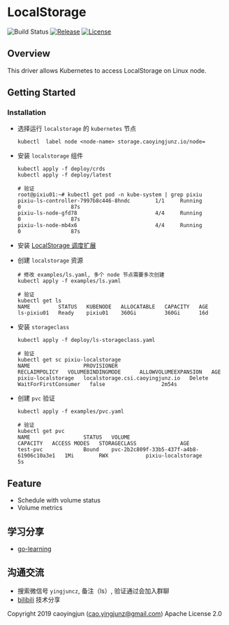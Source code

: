 # LocalStorage

![Build Status][build-url]
[![Release][release-image]][release-url]
[![License][license-image]][license-url]

## Overview
This driver allows Kubernetes to access LocalStorage on Linux node.

## Getting Started

### Installation
- 选择运行 `localstorage` 的 `kubernetes` 节点
  ```shell
  kubectl  label node <node-name> storage.caoyingjunz.io/node=
  ```

- 安装 `localstorage` 组件
  ```shell
  kubectl apply -f deploy/crds
  kubectl apply -f deploy/latest

  # 验证
  root@pixiu01:~# kubectl get pod -n kube-system | grep pixiu
  pixiu-ls-controller-7997b8c446-8hndc        1/1     Running            0                87s
  pixiu-ls-node-gfd78                         4/4     Running            0                87s
  pixiu-ls-node-mb4x6                         4/4     Running            0                87s
  ```

- 安装 [LocalStorage 调度扩展](./docs/scheduler-extender.md)

- 创建 `localstorage` 资源
  ```shell
  # 修改 examples/ls.yaml, 多个 node 节点需要多次创建
  kubectl apply -f examples/ls.yaml

  # 验证
  kubectl get ls
  NAME         STATUS   KUBENODE   ALLOCATABLE   CAPACITY   AGE
  ls-pixiu01   Ready    pixiu01    360Gi         360Gi      16d
  ```

- 安装 `storageclass`
  ```shell
  kubectl apply -f deploy/ls-storageclass.yaml

  # 验证
  kubectl get sc pixiu-localstorage
  NAME                 PROVISIONER                       RECLAIMPOLICY   VOLUMEBINDINGMODE      ALLOWVOLUMEEXPANSION   AGE
  pixiu-localstorage   localstorage.csi.caoyingjunz.io   Delete          WaitForFirstConsumer   false                  2m54s
  ```

- 创建 `pvc` 验证
  ```shell
  kubectl apply -f examples/pvc.yaml

  # 验证
  kubectl get pvc
  NAME                 STATUS   VOLUME                                     CAPACITY   ACCESS MODES   STORAGECLASS              AGE
  test-pvc             Bound    pvc-2b2c809f-33b5-437f-a4b8-61906c10a3e1   1Mi        RWX            pixiu-localstorage        5s
  ```

## Feature
- Schedule with volume status
- Volume metrics

## 学习分享
- [go-learning](https://github.com/caoyingjunz/go-learning)

## 沟通交流
- 搜索微信号 `yingjuncz`, 备注（ls）, 验证通过会加入群聊
- [bilibili](https://space.bilibili.com/3493104248162809?spm_id_from=333.1007.0.0) 技术分享

Copyright 2019 caoyingjun (cao.yingjunz@gmail.com) Apache License 2.0

[build-url]: https://github.com/caoyingjunz/csi-driver-localstorage/actions/workflows/ci.yml/badge.svg
[release-image]: https://img.shields.io/badge/release-download-orange.svg
[release-url]: https://www.apache.org/licenses/LICENSE-2.0.html
[license-image]: https://img.shields.io/badge/license-Apache%202-4EB1BA.svg
[license-url]: https://www.apache.org/licenses/LICENSE-2.0.html
